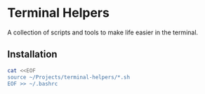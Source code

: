 # Terminal Helpers

A collection of scripts and tools to make life easier in the terminal.

## Installation

```bash
cat <<EOF
source ~/Projects/terminal-helpers/*.sh
EOF >> ~/.bashrc
```
